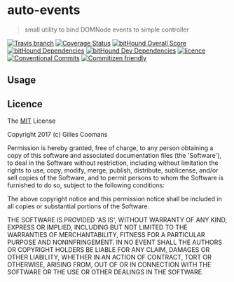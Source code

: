# auto-events

> small utility to bind DOMNode events to simple controller

[![Travis branch](https://img.shields.io/travis/nomocas/auto-events/master.svg)](https://travis-ci.org/nomocas/auto-events)
[![Coverage Status](https://coveralls.io/repos/github/nomocas/auto-events/badge.svg?branch=master)](https://coveralls.io/github/nomocas/auto-events?branch=master)
[![bitHound Overall Score](https://www.bithound.io/github/nomocas/auto-events/badges/score.svg)](https://www.bithound.io/github/nomocas/auto-events)
[![bitHound Dependencies](https://www.bithound.io/github/nomocas/auto-events/badges/dependencies.svg)](https://www.bithound.io/github/nomocas/auto-events/master/dependencies/npm)
[![bitHound Dev Dependencies](https://www.bithound.io/github/nomocas/auto-events/badges/devDependencies.svg)](https://www.bithound.io/github/nomocas/auto-events/master/dependencies/npm)
[![licence](https://img.shields.io/npm/l/auto-events.svg)](https://spdx.org/licenses/MIT)
[![Conventional Commits](https://img.shields.io/badge/Conventional%20Commits-1.0.0-yellow.svg)](https://conventionalcommits.org)
[![Commitizen friendly](https://img.shields.io/badge/commitizen-friendly-brightgreen.svg)](http://commitizen.github.io/cz-cli/)

## Usage

## Licence

The [MIT](http://opensource.org/licenses/MIT) License

Copyright 2017 (c) Gilles Coomans

Permission is hereby granted, free of charge, to any person obtaining a copy of this software and associated documentation files (the 'Software'), to deal in the Software without restriction, including without limitation the rights to use, copy, modify, merge, publish, distribute, sublicense, and/or sell copies of the Software, and to permit persons to whom the Software is furnished to do so, subject to the following conditions:

The above copyright notice and this permission notice shall be included in all copies or substantial portions of the Software.

THE SOFTWARE IS PROVIDED 'AS IS', WITHOUT WARRANTY OF ANY KIND, EXPRESS OR IMPLIED, INCLUDING BUT NOT LIMITED TO THE WARRANTIES OF MERCHANTABILITY, FITNESS FOR A PARTICULAR PURPOSE AND NONINFRINGEMENT. IN NO EVENT SHALL THE AUTHORS OR COPYRIGHT HOLDERS BE LIABLE FOR ANY CLAIM, DAMAGES OR OTHER LIABILITY, WHETHER IN AN ACTION OF CONTRACT, TORT OR OTHERWISE, ARISING FROM, OUT OF OR IN CONNECTION WITH THE SOFTWARE OR THE USE OR OTHER DEALINGS IN THE SOFTWARE.
